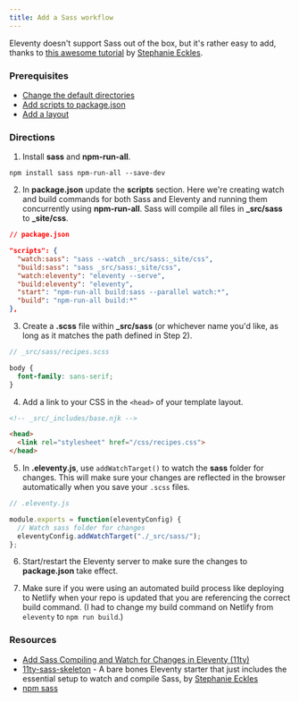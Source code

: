 ```yaml
---
title: Add a Sass workflow
---
```


Eleventy doesn't support Sass out of the box, but it's rather easy to add, thanks to [this awesome tutorial](https://egghead.io/lessons/11ty-add-sass-compiling-and-watch-for-changes-in-eleventy-11ty) by [Stephanie Eckles](https://twitter.com/5t3ph).

### Prerequisites

* [Change the default directories](/recipes/change-the-default-directories/)
* [Add scripts to package.json](/recipes/add-scripts-to-package.json/)
* [Add a layout](/recipes/add-a-layout/)

### Directions

1. Install **sass** and **npm-run-all**.

```text
npm install sass npm-run-all --save-dev
```

2. In **package.json** update the **scripts** section. Here we're creating watch and build commands for both Sass and Eleventy and running them concurrently using **npm-run-all**. Sass will compile all files in **_src/sass** to **_site/css**.

```json
// package.json

"scripts": {
  "watch:sass": "sass --watch _src/sass:_site/css",
  "build:sass": "sass _src/sass:_site/css",
  "watch:eleventy": "eleventy --serve",
  "build:eleventy": "eleventy",
  "start": "npm-run-all build:sass --parallel watch:*",
  "build": "npm-run-all build:*"
},
```

3. Create a **.scss** file within **_src/sass** (or whichever name you'd like, as long as it matches the path defined in Step 2).

```scss
// _src/sass/recipes.scss

body {
  font-family: sans-serif;
}
```

4. Add a link to your CSS in the `<head>` of your template layout.

```html
<!-- _src/_includes/base.njk -->

<head>
  <link rel="stylesheet" href="/css/recipes.css">
</head>
```

5. In **.eleventy.js**, use `addWatchTarget()` to watch the **sass** folder for changes. This will make sure your changes are reflected in the browser automatically when you save your `.scss` files.

```js
// .eleventy.js

module.exports = function(eleventyConfig) {
  // Watch sass folder for changes
  eleventyConfig.addWatchTarget("./_src/sass/");
};
```

6. Start/restart the Eleventy server to make sure the changes to **package.json** take effect.

7. Make sure if you were using an automated build process like deploying to Netlify when your repo is updated that you are referencing the correct build command. (I had to change my build command on Netlify from `eleventy` to `npm run build`.)

### Resources

* [Add Sass Compiling and Watch for Changes in Eleventy (11ty)](https://egghead.io/lessons/11ty-add-sass-compiling-and-watch-for-changes-in-eleventy-11ty)
* [11ty-sass-skeleton](https://github.com/5t3ph/11ty-sass-skeleton) - A bare bones Eleventy starter that just includes the essential setup to watch and compile Sass, by [Stephanie Eckles](https://thinkdobecreate.com/)
* [npm sass](https://www.npmjs.com/package/sass)